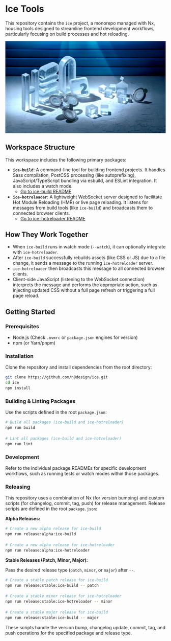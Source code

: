 # Ice Tools

This repository contains the `ice` project, a monorepo managed with Nx, housing tools designed to streamline frontend development workflows, particularly focusing on build processes and hot reloading.

![hTWOo Iced Logo](https://raw.githubusercontent.com/n8design/ice/refs/heads/main/assets/frozen-htwoo.webp)

## Workspace Structure

This workspace includes the following primary packages:

-   **`ice-build`**: A command-line tool for building frontend projects. It handles Sass compilation, PostCSS processing (like autoprefixing), JavaScript/TypeScript bundling via esbuild, and ESLint integration. It also includes a watch mode.
    -   [Go to ice-build README](./ice-build/README.md)
-   **`ice-hotreloader`**: A lightweight WebSocket server designed to facilitate Hot Module Reloading (HMR) or live page reloading. It listens for messages from build tools (like `ice-build`) and broadcasts them to connected browser clients.
    -   [Go to ice-hotreloader README](./ice-hotreloader/README.md)

## How They Work Together

-   When `ice-build` runs in watch mode (`--watch`), it can optionally integrate with `ice-hotreloader`.
-   After `ice-build` successfully rebuilds assets (like CSS or JS) due to a file change, it sends a message to the running `ice-hotreloader` server.
-   `ice-hotreloader` then broadcasts this message to all connected browser clients.
-   Client-side JavaScript (listening to the WebSocket connection) interprets the message and performs the appropriate action, such as injecting updated CSS without a full page refresh or triggering a full page reload.

## Getting Started

### Prerequisites

-   Node.js (Check `.nvmrc` or `package.json` engines for version)
-   npm (or Yarn/pnpm)

### Installation

Clone the repository and install dependencies from the root directory:

```bash
git clone https://github.com/n8design/ice.git
cd ice
npm install
```

### Building & Linting Packages

Use the scripts defined in the root `package.json`:

```bash
# Build all packages (ice-build and ice-hotreloader)
npm run build

# Lint all packages (ice-build and ice-hotreloader)
npm run lint
```

### Development

Refer to the individual package READMEs for specific development workflows, such as running tests or watch modes within those packages.

### Releasing

This repository uses a combination of Nx (for version bumping) and custom scripts (for changelog, commit, tag, push) for release management. Release scripts are defined in the root `package.json`:

**Alpha Releases:**

```bash
# Create a new alpha release for ice-build
npm run release:alpha:ice-build

# Create a new alpha release for ice-hotreloader
npm run release:alpha:ice-hotreloader
```

**Stable Releases (Patch, Minor, Major):**

Pass the desired release type (`patch`, `minor`, or `major`) after `--`.

```bash
# Create a stable patch release for ice-build
npm run release:stable:ice-build -- patch

# Create a stable minor release for ice-hotreloader
npm run release:stable:ice-hotreloader -- minor

# Create a stable major release for ice-build
npm run release:stable:ice-build -- major
```

These scripts handle the version bump, changelog update, commit, tag, and push operations for the specified package and release type.
